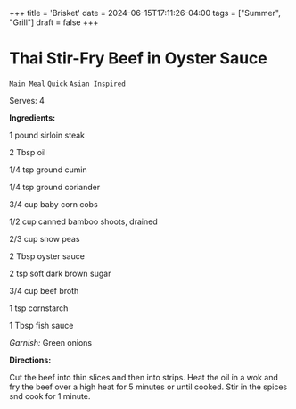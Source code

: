 +++
title = 'Brisket'
date = 2024-06-15T17:11:26-04:00
tags = ["Summer", "Grill"]
draft = false
+++
# Thai Stir-Fry Beef in Oyster Sauce

`Main Meal` `Quick` `Asian Inspired`

Serves: 4

**Ingredients:**

1 pound sirloin steak

2 Tbsp oil

1/4 tsp ground cumin

1/4 tsp ground coriander 

3/4 cup baby corn cobs

1/2 cup canned bamboo shoots, drained

2/3 cup snow peas

2 Tbsp oyster sauce

2 tsp soft dark brown sugar

3/4 cup beef broth

1 tsp cornstarch 

1 Tbsp fish sauce

_Garnish:_ Green onions

**Directions:** 

Cut the beef into thin slices and then into strips. Heat the oil in a wok and fry the beef over a high heat for 5 minutes or until cooked. Stir in the spices snd cook for 1 minute.
